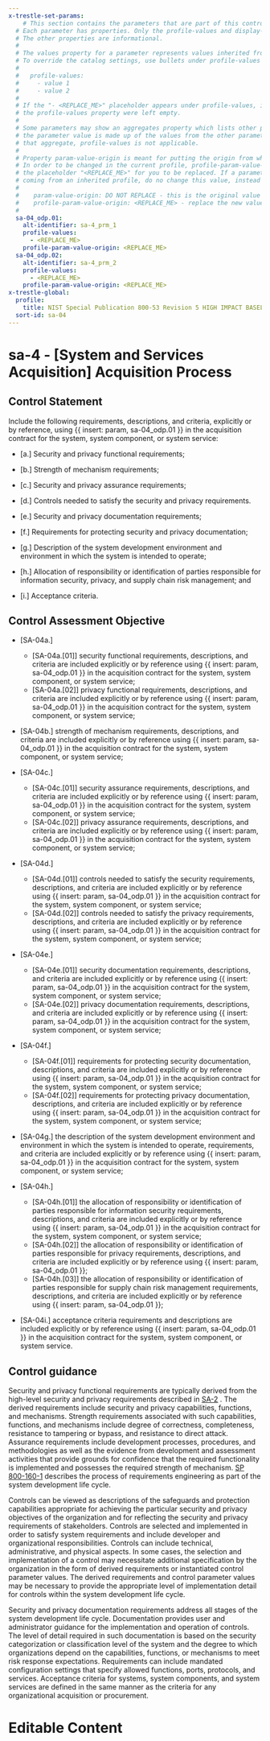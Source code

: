 ```yaml
---
x-trestle-set-params:
    # This section contains the parameters that are part of this control.
  # Each parameter has properties. Only the profile-values and display-name properties are editable.
  # The other properties are informational.
  #
  # The values property for a parameter represents values inherited from the OSCAL catalog.
  # To override the catalog settings, use bullets under profile-values as shown below:
  #
  #   profile-values:
  #     - value 1
  #     - value 2
  #
  # If the "- <REPLACE_ME>" placeholder appears under profile-values, it is the same as if
  # the profile-values property were left empty.
  #
  # Some parameters may show an aggregates property which lists other parameters. This means
  # the parameter value is made up of the values from the other parameters. For parameters
  # that aggregate, profile-values is not applicable.
  #
  # Property param-value-origin is meant for putting the origin from where that parameter comes from.
  # In order to be changed in the current profile, profile-param-value-origin property will be displayed with
  # the placeholder "<REPLACE_ME>" for you to be replaced. If a parameter already has a param-value-origin
  # coming from an inherited profile, do no change this value, instead use profile-param-value-origin as follows:
  #
  #    param-value-origin: DO NOT REPLACE - this is the original value
  #    profile-param-value-origin: <REPLACE_ME> - replace the new value required HERE
  #
  sa-04_odp.01:
    alt-identifier: sa-4_prm_1
    profile-values:
      - <REPLACE_ME>
    profile-param-value-origin: <REPLACE_ME>
  sa-04_odp.02:
    alt-identifier: sa-4_prm_2
    profile-values:
      - <REPLACE_ME>
    profile-param-value-origin: <REPLACE_ME>
x-trestle-global:
  profile:
    title: NIST Special Publication 800-53 Revision 5 HIGH IMPACT BASELINE
  sort-id: sa-04
---
```


# sa-4 - \[System and Services Acquisition\] Acquisition Process

## Control Statement

Include the following requirements, descriptions, and criteria, explicitly or by reference, using {{ insert: param, sa-04_odp.01 }} in the acquisition contract for the system, system component, or system service:

- \[a.\] Security and privacy functional requirements;

- \[b.\] Strength of mechanism requirements;

- \[c.\] Security and privacy assurance requirements;

- \[d.\] Controls needed to satisfy the security and privacy requirements.

- \[e.\] Security and privacy documentation requirements;

- \[f.\] Requirements for protecting security and privacy documentation;

- \[g.\] Description of the system development environment and environment in which the system is intended to operate;

- \[h.\] Allocation of responsibility or identification of parties responsible for information security, privacy, and supply chain risk management; and

- \[i.\] Acceptance criteria.

## Control Assessment Objective

- \[SA-04a.\]

  - \[SA-04a.[01]\] security functional requirements, descriptions, and criteria are included explicitly or by reference using {{ insert: param, sa-04_odp.01 }} in the acquisition contract for the system, system component, or system service;
  - \[SA-04a.[02]\] privacy functional requirements, descriptions, and criteria are included explicitly or by reference using {{ insert: param, sa-04_odp.01 }} in the acquisition contract for the system, system component, or system service;

- \[SA-04b.\] strength of mechanism requirements, descriptions, and criteria are included explicitly or by reference using {{ insert: param, sa-04_odp.01 }} in the acquisition contract for the system, system component, or system service;

- \[SA-04c.\]

  - \[SA-04c.[01]\] security assurance requirements, descriptions, and criteria are included explicitly or by reference using {{ insert: param, sa-04_odp.01 }} in the acquisition contract for the system, system component, or system service;
  - \[SA-04c.[02]\] privacy assurance requirements, descriptions, and criteria are included explicitly or by reference using {{ insert: param, sa-04_odp.01 }} in the acquisition contract for the system, system component, or system service;

- \[SA-04d.\]

  - \[SA-04d.[01]\] controls needed to satisfy the security requirements, descriptions, and criteria are included explicitly or by reference using {{ insert: param, sa-04_odp.01 }} in the acquisition contract for the system, system component, or system service;
  - \[SA-04d.[02]\] controls needed to satisfy the privacy requirements, descriptions, and criteria are included explicitly or by reference using {{ insert: param, sa-04_odp.01 }} in the acquisition contract for the system, system component, or system service;

- \[SA-04e.\]

  - \[SA-04e.[01]\] security documentation requirements, descriptions, and criteria are included explicitly or by reference using {{ insert: param, sa-04_odp.01 }} in the acquisition contract for the system, system component, or system service;
  - \[SA-04e.[02]\] privacy documentation requirements, descriptions, and criteria are included explicitly or by reference using {{ insert: param, sa-04_odp.01 }} in the acquisition contract for the system, system component, or system service;

- \[SA-04f.\]

  - \[SA-04f.[01]\] requirements for protecting security documentation, descriptions, and criteria are included explicitly or by reference using {{ insert: param, sa-04_odp.01 }} in the acquisition contract for the system, system component, or system service;
  - \[SA-04f.[02]\] requirements for protecting privacy documentation, descriptions, and criteria are included explicitly or by reference using {{ insert: param, sa-04_odp.01 }} in the acquisition contract for the system, system component, or system service;

- \[SA-04g.\] the description of the system development environment and environment in which the system is intended to operate, requirements, and criteria are included explicitly or by reference using {{ insert: param, sa-04_odp.01 }} in the acquisition contract for the system, system component, or system service;

- \[SA-04h.\]

  - \[SA-04h.[01]\] the allocation of responsibility or identification of parties responsible for information security requirements, descriptions, and criteria are included explicitly or by reference using {{ insert: param, sa-04_odp.01 }} in the acquisition contract for the system, system component, or system service;
  - \[SA-04h.[02]\] the allocation of responsibility or identification of parties responsible for privacy requirements, descriptions, and criteria are included explicitly or by reference using {{ insert: param, sa-04_odp.01 }};
  - \[SA-04h.[03]\] the allocation of responsibility or identification of parties responsible for supply chain risk management requirements, descriptions, and criteria are included explicitly or by reference using {{ insert: param, sa-04_odp.01 }};

- \[SA-04i.\] acceptance criteria requirements and descriptions are included explicitly or by reference using {{ insert: param, sa-04_odp.01 }} in the acquisition contract for the system, system component, or system service.

## Control guidance

Security and privacy functional requirements are typically derived from the high-level security and privacy requirements described in [SA-2](#sa-2) . The derived requirements include security and privacy capabilities, functions, and mechanisms. Strength requirements associated with such capabilities, functions, and mechanisms include degree of correctness, completeness, resistance to tampering or bypass, and resistance to direct attack. Assurance requirements include development processes, procedures, and methodologies as well as the evidence from development and assessment activities that provide grounds for confidence that the required functionality is implemented and possesses the required strength of mechanism. [SP 800-160-1](#e3cc0520-a366-4fc9-abc2-5272db7e3564) describes the process of requirements engineering as part of the system development life cycle.

Controls can be viewed as descriptions of the safeguards and protection capabilities appropriate for achieving the particular security and privacy objectives of the organization and for reflecting the security and privacy requirements of stakeholders. Controls are selected and implemented in order to satisfy system requirements and include developer and organizational responsibilities. Controls can include technical, administrative, and physical aspects. In some cases, the selection and implementation of a control may necessitate additional specification by the organization in the form of derived requirements or instantiated control parameter values. The derived requirements and control parameter values may be necessary to provide the appropriate level of implementation detail for controls within the system development life cycle.

Security and privacy documentation requirements address all stages of the system development life cycle. Documentation provides user and administrator guidance for the implementation and operation of controls. The level of detail required in such documentation is based on the security categorization or classification level of the system and the degree to which organizations depend on the capabilities, functions, or mechanisms to meet risk response expectations. Requirements can include mandated configuration settings that specify allowed functions, ports, protocols, and services. Acceptance criteria for systems, system components, and system services are defined in the same manner as the criteria for any organizational acquisition or procurement.

# Editable Content

<!-- Make additions and edits below -->
<!-- The above represents the contents of the control as received by the profile, prior to additions. -->
<!-- If the profile makes additions to the control, they will appear below. -->
<!-- The above markdown may not be edited but you may edit the content below, and/or introduce new additions to be made by the profile. -->
<!-- If there is a yaml header at the top, parameter values may be edited. Use --set-parameters to incorporate the changes during assembly. -->
<!-- The content here will then replace what is in the profile for this control, after running profile-assemble. -->
<!-- The current profile has no added parts for this control, but you may add new ones here. -->
<!-- Each addition must have a heading either of the form ## Control my_addition_name -->
<!-- or ## Part a. (where the a. refers to one of the control statement labels.) -->
<!-- "## Control" parts are new parts added after the statement part. -->
<!-- "## Part" parts are new parts added into the top-level statement part with that label. -->
<!-- Subparts may be added with nested hash levels of the form ### My Subpart Name -->
<!-- underneath the parent ## Control or ## Part being added -->
<!-- See https://oscal-compass.github.io/compliance-trestle/tutorials/ssp_profile_catalog_authoring/ssp_profile_catalog_authoring for guidance. -->
